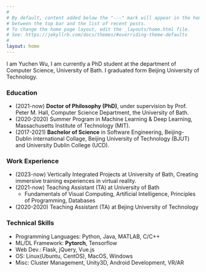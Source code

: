 ```yaml
---
#
# By default, content added below the "---" mark will appear in the home page
# between the top bar and the list of recent posts.
# To change the home page layout, edit the _layouts/home.html file.
# See: https://jekyllrb.com/docs/themes/#overriding-theme-defaults
#
layout: home
---
```


I am Yuchen Wu, I am currently a PhD student at the department of Computer Science, University of Bath. I graduated form Beijing University of Technology. 

### Education
- (2021-now) **Doctor of Philosophy (PhD)**, under supervision by Prof. Peter M. Hall, Computer Science Department, the University of Bath. 
    <!-- - Keywords: Computer Vision, Image Process, Computer Graphics, Deep learning, Machine Learning -->
- (2020-2020) Summer Program in Machine Learning & Deep Learning, Massachusetts Institute of Technology (MIT).
    <!-- - Keywords: Deep Learning, Machine Learning, Natural Language Process, Image Process, Probability and Statistic, Linear Algebra -->
- (2017-2021) **Bachelor of Science** in Software Engineering, Beijing-Dublin international Collage, Beijing University of Technology (BJUT) and University Dublin College (UCD).
    <!-- - Keywords:  -->

### Work Experience
- (2023-now) Vertically Integrated Projects at University of Bath, Creating immersive training experiences in virtual reality. 
    <!-- - Keywords: Virtual Reality & Argumented Reality -->
- (2021-now) Teaching Assistant (TA) at University of Bath
    - Fundamentals of Visual Computing, Artificial Intelligence, Principles of Programming, Databases
- (2020-2020) Teaching Assistant (TA) at Bejing University of Technology

### Technical Skills
- Programming Languages: Python, Java, MATLAB, C/C++
- ML/DL Framework: **Pytorch**, Tensorflow
- Web Dev.: Flask, jQuery, Vue.js
- OS: Linux(Ubuntu, CentOS), MacOS, Windows
- Misc: Cluster Management, Unity3D, Android Development, VR/AR

